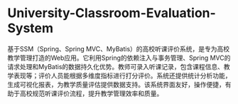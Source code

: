 # University-Classroom-Evaluation-System
基于SSM（Spring、Spring MVC、MyBatis）的高校听课评价系统，是专为高校教学管理打造的Web应用。它利用Spring的依赖注入与事务管理、Spring MVC的请求处理和MyBatis的数据持久化优势。教师可录入听课记录，包含课程信息、教学表现等；评价人员能根据多维度指标进行打分评价。系统还提供统计分析功能，生成可视化报表，为教学质量评估提供数据支持。该系统界面友好，操作便捷，有助于高校规范听课评价流程，提升教学管理效率和质量。 
